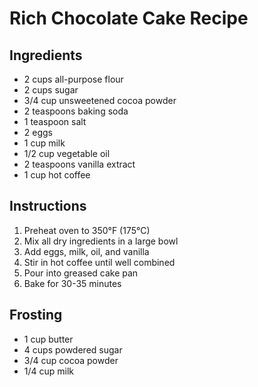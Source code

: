 # Rich Chocolate Cake Recipe

## Ingredients
- 2 cups all-purpose flour
- 2 cups sugar
- 3/4 cup unsweetened cocoa powder
- 2 teaspoons baking soda
- 1 teaspoon salt
- 2 eggs
- 1 cup milk
- 1/2 cup vegetable oil
- 2 teaspoons vanilla extract
- 1 cup hot coffee

## Instructions
1. Preheat oven to 350°F (175°C)
2. Mix all dry ingredients in a large bowl
3. Add eggs, milk, oil, and vanilla
4. Stir in hot coffee until well combined
5. Pour into greased cake pan
6. Bake for 30-35 minutes

## Frosting
- 1 cup butter
- 4 cups powdered sugar
- 3/4 cup cocoa powder
- 1/4 cup milk
